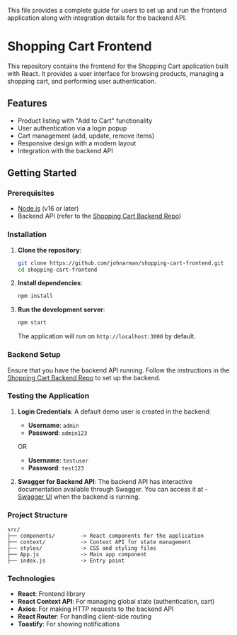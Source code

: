 This file provides a complete guide for users to set up and run the frontend application along with integration details for the backend API.

# Shopping Cart Frontend

This repository contains the frontend for the Shopping Cart application built with React. It provides a user interface for browsing products, managing a shopping cart, and performing user authentication.

## Features

- Product listing with "Add to Cart" functionality
- User authentication via a login popup
- Cart management (add, update, remove items)
- Responsive design with a modern layout
- Integration with the backend API

## Getting Started

### Prerequisites

- [Node.js](https://nodejs.org/en/download/) (v16 or later)
- Backend API (refer to the [Shopping Cart Backend Repo](https://github.com/johnarman/shopping-cart-backend))

### Installation

1. **Clone the repository**:
   ```bash
   git clone https://github.com/johnarman/shopping-cart-frontend.git
   cd shopping-cart-frontend
   ```

2. **Install dependencies**:
   ```bash
   npm install
   ```

3. **Run the development server**:
   ```bash
   npm start
   ```

   The application will run on `http://localhost:3000` by default.

### Backend Setup

Ensure that you have the backend API running. Follow the instructions in the [Shopping Cart Backend Repo](https://github.com/johnarman/shopping-cart-backend) to set up the backend.

### Testing the Application

1. **Login Credentials**:
   A default demo user is created in the backend:
   - **Username**: `admin`
   - **Password**: `admin123`

   OR

   - **Username**: `testuser`
   - **Password**: `test123`

2. **Swagger for Backend API**:
   The backend API has interactive documentation available through Swagger. You can access it at - [Swagger UI](http://localhost:7109/swagger/index.html) when the backend is running.

### Project Structure

```plaintext
src/
├── components/        -> React components for the application
├── context/           -> Context API for state management
├── styles/            -> CSS and styling files
├── App.js             -> Main app component
├── index.js           -> Entry point
```

### Technologies

- **React**: Frontend library
- **React Context API**: For managing global state (authentication, cart)
- **Axios**: For making HTTP requests to the backend API
- **React Router**: For handling client-side routing
- **Toastify**: For showing notifications
